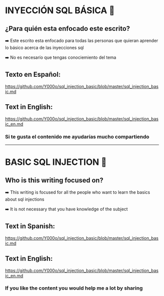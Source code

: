 # INYECCIÓN SQL BÁSICA 💉

## ¿Para quién esta enfocado este escrito? 

➡️ Este escrito esta enfocado para todas las personas que quieran aprender lo básico acerca de las inyecciones sql

➡️ No es necesarío que tengas conociemiento del tema


## Texto en Español:

https://github.com/Y000o/sql_injection_basic/blob/master/sql_injection_basic.md

## Text in English:

https://github.com/Y000o/sql_injection_basic/blob/master/sql_injection_basic_en.md

### Si te gusta el contenido me ayudarías mucho compartiendo

-----------------------------------------------------------------------------------------------------------------------

# BASIC SQL INJECTION 💉

## Who is this writing focused on?

➡️ This writing is focused for all the people who want to learn the basics about sql injections

➡️ It is not necessary that you have knowledge of the subject

## Text in Spanish:

https://github.com/Y000o/sql_injection_basic/blob/master/sql_injection_basic.md

## Text in English:

https://github.com/Y000o/sql_injection_basic/blob/master/sql_injection_basic_en.md

### If you like the content you would help me a lot by sharing
